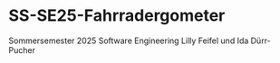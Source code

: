 # SS-SE25-Fahrradergometer
Sommersemester 2025 Software Engineering
Lilly Feifel und Ida Dürr-Pucher


